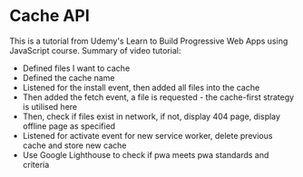 # Cache API

This is a tutorial from Udemy's Learn to Build Progressive Web Apps using JavaScript course. Summary of video tutorial:

- Defined files I want to cache
- Defined the cache name
- Listened for the install event, then added all files into the cache
- Then added the fetch event, a file is requested - the cache-first strategy is utilised here
- Then, check if files exist in network, if not, display 404 page, display offline page as specified
- Listened for activate event for new service worker, delete previous cache and store new cache
- Use Google Lighthouse to check if pwa meets pwa standards and criteria
